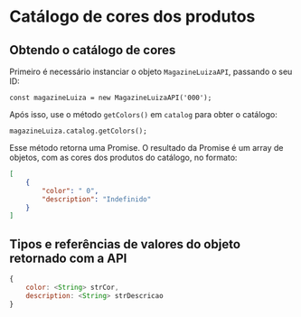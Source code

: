 # Catálogo de cores dos produtos

## Obtendo o catálogo de cores

Primeiro é necessário instanciar o objeto `MagazineLuizaAPI`, passando o seu ID:

```
const magazineLuiza = new MagazineLuizaAPI('000');
```

Após isso, use o método `getColors()` em `catalog` para obter o catálogo:

```
magazineLuiza.catalog.getColors();
```

Esse método retorna uma Promise. O resultado da Promise é um array de objetos, com as cores dos produtos do catálogo, no formato:

```json
[
    {
        "color": " 0",
        "description": "Indefinido"
    }
]
```

## Tipos e referências de valores do objeto retornado com a API

```js
{
	color: <String> strCor,
	description: <String> strDescricao
}
```

